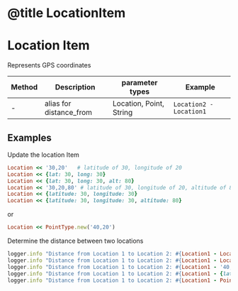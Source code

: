# @title LocationItem


# Location Item
Represents GPS coordinates

| Method | Description             | parameter types         | Example                 |
| ------ | ----------------------- | ----------------------- | ----------------------- |
| -      | alias for distance_from | Location, Point, String | `Location2 - Location1` |


## Examples ##

Update the location Item

```ruby
Location << '30,20'   # latitude of 30, longitude of 20
Location << {lat: 30, long: 30}
Location << {lat: 30, long: 30, alt: 80}
Location << '30,20,80' # latitude of 30, longitude of 20, altitude of 80
Location << {latitude: 30, longitude: 30}
Location << {latitude: 30, longitude: 30, altitude: 80}
```

or

```ruby
Location << PointType.new('40,20') 
```


Determine the distance between two locations
```ruby
logger.info "Distance from Location 1 to Location 2: #{Location1 - Location2}"
logger.info "Distance from Location 1 to Location 2: #{Location1 - Location2.state}"
logger.info "Distance from Location 1 to Location 2: #{Location1 - '40,20'}"
logger.info "Distance from Location 1 to Location 2: #{Location1 - {lat: 40, long: 20}}"
logger.info "Distance from Location 1 to Location 2: #{Location1 - PointType.new('40,20')}"
```

